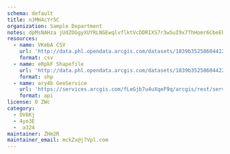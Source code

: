 ```yaml
---
schema: default
title: nJMH4cYr5C 
organization: Sample Department 
notes: dpMsNAHza jUdZOGgyXUYRLNGEwqlvflktVcDDRIXS7r3w5uI9x7ThHomr6CbeEb8ae n2cShz6YOMg81quoxs2WQP0ACJvBitkW 
resources:
  - name: VKmbA CSV
    url: 'http://data.phl.opendata.arcgis.com/datasets/1839b35258604422b0b520cbb668df0d_0.csv'
    format: csv
  - name: eRpkF Shapefile
    url: 'http://data.phl.opendata.arcgis.com/datasets/1839b35258604422b0b520cbb668df0d_0.zip'
    format: shp
  - name: ary4b GeoService
    url: 'https://services.arcgis.com/fLeGjb7u4uXqeF9q/arcgis/rest/services/Air_Monitoring_Stations/FeatureServer/0/query'
    format: api
license: 0 ZWc 
category:
  - OV6Kj 
  - 4yo3E 
  -  a324 
maintainer: ZHm2R  
maintainer_email: mckZx@j7Vpl.com
---
```

